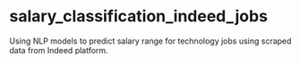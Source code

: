 # salary_classification_indeed_jobs
Using NLP models to predict salary range for technology jobs using scraped data from Indeed platform.
